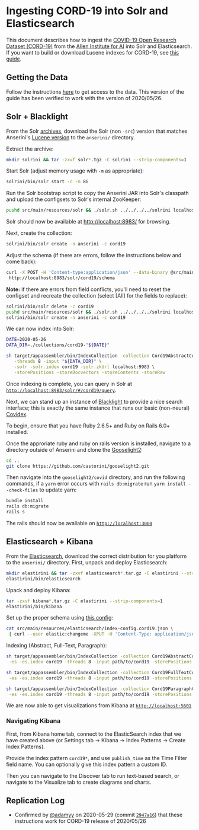 # Ingesting CORD-19 into Solr and Elasticsearch

This document describes how to ingest the [COVID-19 Open Research Dataset (CORD-19)](https://pages.semanticscholar.org/coronavirus-research) from the [Allen Institute for AI](https://allenai.org/) into Solr and Elasticsearch.
If you want to build or download Lucene indexes for CORD-19, see [this guide](experiments-cord19.md).

## Getting the Data

Follow the instructions [here](experiments-cord19.md) to get access to the data.
This version of the guide has been verified to work with the version of 2020/05/26.

## Solr + Blacklight

From the Solr [archives](https://archive.apache.org/dist/lucene/solr/), download the Solr (non `-src`) version that matches Anserini's [Lucene version](https://github.com/castorini/anserini/blob/master/pom.xml#L36) to the `anserini/` directory.

Extract the archive:

```bash
mkdir solrini && tar -zxvf solr*.tgz -C solrini --strip-components=1
```

Start Solr (adjust memory usage with `-m` as appropriate):

```bash
solrini/bin/solr start -c -m 8G
```

Run the Solr bootstrap script to copy the Anserini JAR into Solr's classpath and upload the configsets to Solr's internal ZooKeeper:

```bash
pushd src/main/resources/solr && ./solr.sh ../../../../solrini localhost:9983 && popd
```

Solr should now be available at [http://localhost:8983/](http://localhost:8983/) for browsing.

Next, create the collection:

```bash
solrini/bin/solr create -n anserini -c cord19
```

Adjust the schema (if there are errors, follow the instructions below and come back):

```bash
curl -X POST -H 'Content-type:application/json' --data-binary @src/main/resources/solr/schemas/cord19.json \   
 http://localhost:8983/solr/cord19/schema
```

**Note:** if there are errors from field conflicts, you'll need to reset the configset and recreate the collection (select [All] for the fields to replace):

```bash
solrini/bin/solr delete -c cord19
pushd src/main/resources/solr && ./solr.sh ../../../../solrini localhost:9983 && popd
solrini/bin/solr create -n anserini -c cord19
```

We can now index into Solr:

```bash
DATE=2020-05-26
DATA_DIR=./collections/cord19-"${DATE}"

sh target/appassembler/bin/IndexCollection -collection Cord19AbstractCollection -generator Cord19Generator \
   -threads 8 -input "${DATA_DIR}" \
   -solr -solr.index cord19 -solr.zkUrl localhost:9983 \
   -storePositions -storeDocvectors -storeContents -storeRaw
```

Once indexing is complete, you can query in Solr at [`http://localhost:8983/solr/#/cord19/query`](http://localhost:8983/solr/#/cord19/query).

Next, we can stand up an instance of [Blacklight](https://projectblacklight.org/) to provide a nice search interface; this is exactly the same instance that runs our basic (non-neural) [Covidex](https://basic.covidex.ai/).

To begin, ensure that you have Ruby 2.6.5+ and Ruby on Rails 6.0+ installed.

Once the approriate ruby and ruby on rails version is installed, navigate to a directory outside of Anserini and clone the [Gooselight2](https://github.com/castorini/gooselight2):

```bash
cd ..
git clone https://github.com/castorini/gooselight2.git
```

Then navigate into the `gooselight2/covid` directory, and run the following commands, if a `yarn` error occurs with `rails db:migrate` run `yarn install --check-files` to update yarn:

```bash
bundle install
rails db:migrate
rails s
```

The rails should now be avaliable on [`http://localhost:3000`](http://localhost:3000)

## Elasticsearch + Kibana

From the [Elasticsearch](http://elastic.co/start), download the correct distribution for you platform to the `anserini/` directory.
First, unpack and deploy Elasticsearch:

```bash
mkdir elastirini && tar -zxvf elasticsearch*.tar.gz -C elastirini --strip-components=1
elastirini/bin/elasticsearch
```

Upack and deploy Kibana: 

```bash
tar -zxvf kibana*.tar.gz -C elastirini --strip-components=1
elastirini/bin/kibana
```

Set up the proper schema using [this config](../src/main/resources/elasticsearch/index-config.cord19.json):

```bash
cat src/main/resources/elasticsearch/index-config.cord19.json \
 | curl --user elastic:changeme -XPUT -H 'Content-Type: application/json' 'localhost:9200/cord19' -d @-
```

Indexing (Abstract, Full-Text, Paragraph):

```bash
sh target/appassembler/bin/IndexCollection -collection Cord19AbstractCollection -generator Cord19Generator \
 -es -es.index cord19 -threads 8 -input path/to/cord19 -storePositions -storeDocvectors -storeContents -storeRaw

sh target/appassembler/bin/IndexCollection -collection Cord19FullTextCollection -generator Cord19Generator \
 -es -es.index cord19 -threads 8 -input path/to/cord19 -storePositions -storeDocvectors -storeContents -storeRaw

sh target/appassembler/bin/IndexCollection -collection Cord19ParagraphCollection -generator Cord19Generator \
 -es -es.index cord19 -threads 8 -input path/to/cord19 -storePositions -storeDocvectors -storeContents -storeRaw
```
We are now able to get visualizations from Kibana at [`http://localhost:5601`](http://localhost:5601)

### Navigating Kibana

First, from Kibana home tab, connect to the ElasticSearch index that we have created above (or Settings tab -> Kibana -> Index Patterns -> Create Index Patterns).

Provide the index pattern `cord19*`, and use `publish_time` as the Time Filter field name. You can optionally give this index pattern a custom ID.

Then you can navigate to the Discover tab to run text-based search, or navigate to the Visualize tab to create diagrams and charts. 

## Replication Log

+ Confirmed by [@adamyy](https://github.com/adamyy) on 2020-05-29 (commit [`2947a16`](https://github.com/castorini/anserini/commit/2947a1622efae35637b83e321aba8e6fccd43489)) that these instructions work for CORD-19 release of 2020/05/26

